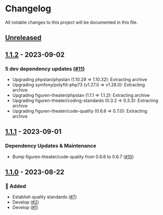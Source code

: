 # Changelog

All notable changes to this project will be documented in this file.

## [Unreleased](https://github.com/figuren-theater/ft-routes/compare/1.1.2...HEAD)

## [1.1.2](https://github.com/figuren-theater/ft-routes/compare/1.1.1...1.1.2) - 2023-09-02

### 5 dev dependency updates ([#11](https://github.com/figuren-theater/ft-routes/pull/11))

- Upgrading phpstan/phpstan (1.10.29 => 1.10.32): Extracting archive
- Upgrading symfony/polyfill-php73 (v1.27.0 => v1.28.0): Extracting archive
- Upgrading figuren-theater/phpstan (1.1.1 => 1.1.2): Extracting archive
- Upgrading figuren-theater/coding-standards (0.3.2 => 0.3.3): Extracting archive
- Upgrading figuren-theater/code-quality (0.6.6 => 0.7.0): Extracting archive

## [1.1.1](https://github.com/figuren-theater/ft-routes/compare/1.1.0...1.1.1) - 2023-09-01

### Dependency Updates & Maintenance

- Bump figuren-theater/code-quality from 0.6.6 to 0.6.7 ([#10](https://github.com/figuren-theater/ft-routes/pull/10))

## [1.1.0](https://github.com/figuren-theater/ft-routes/compare/1.0.8...1.1.0) - 2023-08-22

### 🚀 Added

- Establish quality standards ([#7](https://github.com/figuren-theater/ft-routes/pull/7))
- Develop ([#2](https://github.com/figuren-theater/ft-routes/pull/2))
- Develop ([#1](https://github.com/figuren-theater/ft-routes/pull/1))
